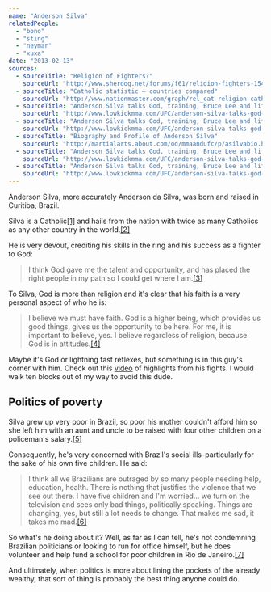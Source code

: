 ```yaml
---
name: "Anderson Silva"
relatedPeople:
  - "bono"
  - "sting"
  - "neymar"
  - "xuxa"
date: "2013-02-13"
sources:
  - sourceTitle: "Religion of Fighters?"
    sourceUrl: "http://www.sherdog.net/forums/f61/religion-fighters-1548043/"
  - sourceTitle: "Catholic statistic – countries compared"
    sourceUrl: "http://www.nationmaster.com/graph/rel_cat-religion-catholics"
  - sourceTitle: "Anderson Silva talks God, training, Bruce Lee and life after fighting"
    sourceUrl: "http://www.lowkickmma.com/UFC/anderson-silva-talks-god-training-bruce-lee-and-life-after-fighting-17132"
  - sourceTitle: "Anderson Silva talks God, training, Bruce Lee and life after fighting"
    sourceUrl: "http://www.lowkickmma.com/UFC/anderson-silva-talks-god-training-bruce-lee-and-life-after-fighting-17132"
  - sourceTitle: "Biography and Profile of Anderson Silva"
    sourceUrl: "http://martialarts.about.com/od/mmaandufc/p/asilvabio.htm"
  - sourceTitle: "Anderson Silva talks God, training, Bruce Lee and life after fighting"
    sourceUrl: "http://www.lowkickmma.com/UFC/anderson-silva-talks-god-training-bruce-lee-and-life-after-fighting-17132"
  - sourceTitle: "Anderson Silva talks God, training, Bruce Lee and life after fighting"
    sourceUrl: "http://www.lowkickmma.com/UFC/anderson-silva-talks-god-training-bruce-lee-and-life-after-fighting-17132"
---
```


Anderson Silva, more accurately Anderson da Silva, was born and raised in Curitiba, Brazil.

Silva is a Catholic<a class="source-citation" href="http://www.sherdog.net/forums/f61/religion-fighters-1548043/" title="Religion of Fighters?">[1]</a> and hails from the nation with twice as many Catholics as any other country in the world.<a class="source-citation" href="http://www.nationmaster.com/graph/rel_cat-religion-catholics" title="Catholic statistic – countries compared">[2]</a>

He is very devout, crediting his skills in the ring and his success as a fighter to God:

>I think God gave me the talent and opportunity, and has placed the right people in my path so I could get where I am.<a class="source-citation" href="http://www.lowkickmma.com/UFC/anderson-silva-talks-god-training-bruce-lee-and-life-after-fighting-17132" title="Anderson Silva talks God, training, Bruce Lee and life after fighting">[3]</a>

To Silva, God is more than religion and it's clear that his faith is a very personal aspect of who he is:

>I believe we must have faith. God is a higher being, which provides us good things, gives us the opportunity to be here. For me, it is important to believe, yes. I believe regardless of religion, because God is in attitudes.<a class="source-citation" href="http://www.lowkickmma.com/UFC/anderson-silva-talks-god-training-bruce-lee-and-life-after-fighting-17132" title="Anderson Silva talks God, training, Bruce Lee and life after fighting">[4]</a>

Maybe it's God or lightning fast reflexes, but something is in this guy's corner with him. Check out this [video](https://www.youtube.com/watch?v=3SLwCRYLzZU) of highlights from his fights. I would walk ten blocks out of my way to avoid this dude.


## Politics of poverty

Silva grew up very poor in Brazil, so poor his mother couldn't afford him so she left him with an aunt and uncle to be raised with four other children on a policeman's salary.<a class="source-citation" href="http://martialarts.about.com/od/mmaandufc/p/asilvabio.htm" title="Biography and Profile of Anderson Silva">[5]</a>

Consequently, he's very concerned with Brazil's social ills–particularly for the sake of his own five children. He said:

>I think all we Brazilians are outraged by so many people needing help, education, health. There is nothing that justifies the violence that we see out there. I have five children and I'm worried… we turn on the television and sees only bad things, politically speaking. Things are changing, yes, but still a lot needs to change. That makes me sad, it takes me mad.<a class="source-citation" href="http://www.lowkickmma.com/UFC/anderson-silva-talks-god-training-bruce-lee-and-life-after-fighting-17132" title="Anderson Silva talks God, training, Bruce Lee and life after fighting">[6]</a>

So what's he doing about it? Well, as far as I can tell, he's not condemning Brazilian politicians or looking to run for office himself, but he does volunteer and help fund a school for poor children in Rio de Janeiro.<a class="source-citation" href="http://www.lowkickmma.com/UFC/anderson-silva-talks-god-training-bruce-lee-and-life-after-fighting-17132" title="Anderson Silva talks God, training, Bruce Lee and life after fighting">[7]</a>

And ultimately, when politics is more about lining the pockets of the already wealthy, that sort of thing is probably the best thing anyone could do.